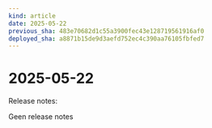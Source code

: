 ```yaml
---
kind: article
date: 2025-05-22
previous_sha: 483e70682d1c55a3900fec43e128719561916af0
deployed_sha: a8871b15de9d3aefd752ec4c390aa76105fbfed7
---
```


# 2025-05-22

Release notes:

Geen release notes

